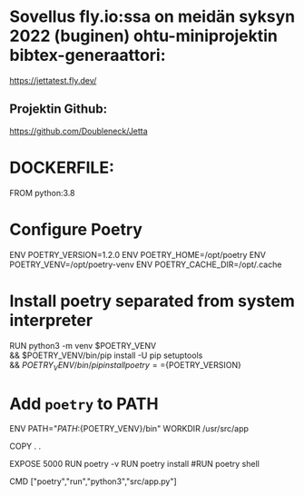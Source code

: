 # Sovellus fly.io:ssa on meidän syksyn 2022 (buginen) ohtu-miniprojektin bibtex-generaattori:

https://jettatest.fly.dev/

## Projektin Github:

https://github.com/Doubleneck/Jetta


# DOCKERFILE:


FROM python:3.8

# Configure Poetry
ENV POETRY_VERSION=1.2.0
ENV POETRY_HOME=/opt/poetry
ENV POETRY_VENV=/opt/poetry-venv
ENV POETRY_CACHE_DIR=/opt/.cache

# Install poetry separated from system interpreter
RUN python3 -m venv $POETRY_VENV \
    && $POETRY_VENV/bin/pip install -U pip setuptools \
    && $POETRY_VENV/bin/pip install poetry==${POETRY_VERSION}

# Add `poetry` to PATH
ENV PATH="${PATH}:${POETRY_VENV}/bin"
WORKDIR /usr/src/app

COPY . .

EXPOSE 5000
RUN poetry -v
RUN poetry install
#RUN poetry shell

CMD ["poetry","run","python3","src/app.py"]
